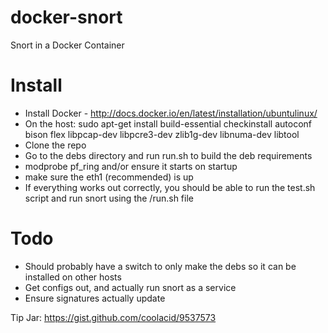 docker-snort
============

Snort in a Docker Container

Install
============

- Install Docker - http://docs.docker.io/en/latest/installation/ubuntulinux/
- On the host: sudo apt-get install build-essential checkinstall autoconf bison flex libpcap-dev libpcre3-dev zlib1g-dev libnuma-dev libtool
- Clone the repo
- Go to the debs directory and run run.sh to build the deb requirements
- modprobe pf_ring and/or ensure it starts on startup
- make sure the eth1 (recommended) is up
- If everything works out correctly, you should be able to run the test.sh script and run snort using the /run.sh file

Todo
====

- Should probably have a switch to only make the debs so it can be installed on other hosts
- Get configs out, and actually run snort as a service
- Ensure signatures actually update

Tip Jar: https://gist.github.com/coolacid/9537573